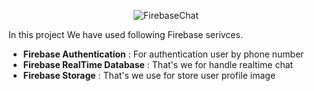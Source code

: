 <p align="center">
  <img src="https://i.imgur.com/CbpT7sy.jpg" alt="FirebaseChat" title="FirebaseChat" />
</p>

In this project We have used following Firebase serivces.
* **Firebase Authentication** : For authentication user by phone number
* **Firebase RealTime Database** : That's we for handle realtime chat
* **Firebase Storage** : That's we use for store user profile image
